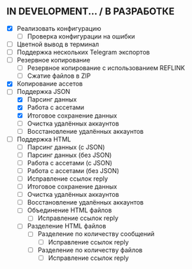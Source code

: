 ## IN DEVELOPMENT... / В РАЗРАБОТКЕ

- [x] Реализовать конфигурацию
    - [ ] Проверка конфигурации на ошибки
- [ ] Цветной вывод в терминал
- [ ] Поддержка нескольких Telegram экспортов
- [ ] Резервное копирование
    - [ ] Резервное копирование с использованием REFLINK
    - [ ] Сжатие файлов в ZIP
- [x] Копирование ассетов
- [ ] Поддержка JSON
    - [x] Парсинг данных
    - [x] Работа с ассетами
    - [x] Итоговое сохранение данных
    - [ ] Очистка удалённых аккаунтов
    - [ ] Восстановление удалённых аккаунтов
- [ ] Поддержка HTML
    - [ ] Парсинг данных (с JSON)
    - [ ] Парсинг данных (без JSON)
    - [ ] Работа с ассетами (с JSON)
    - [ ] Работа с ассетами (без JSON)
    - [ ] Исправление ссылок reply
    - [ ] Итоговое сохранение данных
    - [ ] Очистка удалённых аккаунтов
    - [ ] Восстановление удалённых аккаунтов
    - [ ] Объединение HTML файлов
        - [ ] Исправление ссылок reply
    - [ ] Разделение HTML файлов
        - [ ] Разделение по количеству сообщений
            - [ ] Исправление ссылок reply
        - [ ] Разделение по количеству файлов
          - [ ] Исправление ссылок reply
